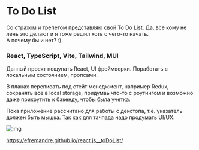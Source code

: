 # To Do List

Со страхом и трепетом представляю свой To Do List. Да, все кому не лень это делают и я тоже решил хоть с чего-то начать.  
А почему бы и нет? :)

### React, TypeScript, Vite, Tailwind, MUI

Данный проект пощупать React, UI фреймворки. Поработать с локальным состоянием, пропсами.

В планах переписать под стейт менеджмент, например Redux, сохранять все в local storage, придумаь что-то с роутингом 
и возможно даже прикрутить к бэкенду, чтобы была учетка.

Пока приложение рассчитано для работы с декстопа, т.е. указатель должен быть мышка. Так как для тачпада надо продумать UI/UX.

![img](https://github.com/efremandre/react.js__toDoList/assets/25119216/f616f75e-742a-4f66-94ee-4a19830a88dd)

https://efremandre.github.io/react.js__toDoList/
